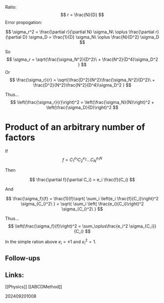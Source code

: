 Ratio:
$$
r = \frac{N}{D}
$$
Error propogation: 

$$
\sigma_r^2 = \frac{\partial r}{\partial N} \sigma_N\ \oplus  \frac{\partial r}{\partial D} \sigma_D = \frac{1}{D} \sigma_N\ \oplus \frac{N}{D^2} \sigma_D
$$


So 
$$
\sigma_r = \sqrt{\frac{\sigma_N^2}{D^2}\ + \frac{N^2}{D^4}\sigma_D^2 }
$$
Or
$$
\frac{\sigma_r}{r} = \sqrt{\frac{D^2}{N^2}\frac{\sigma_N^2}{D^2}\ + \frac{D^2}{N^2}\frac{N^2}{D^4}\sigma_D^2 }
$$

Thus...
$$
\left(\frac{\sigma_r}{r}\right)^2 = \left(\frac{\sigma_N}{N}\right)^2 + \left(\frac{\sigma_D}{D}\right)^2
$$


# Product of an arbitrary number of factors 

If 
$$
f = C_1^{e_1} C_2^{e_2}...  C_N^{e_1N}
$$

Then

$$
\frac{\partial f}{\partial C_i} = e_i \frac{f}{C_i}
$$

And 

$$
\frac{\sigma_f}{f} = \frac{1}{f}\sqrt{ \sum_i \left(e_i \frac{f}{C_i}\right)^2 \sigma_{C_i}^2\ } =  \sqrt{ \sum_i \left( \frac{e_i}{C_i}\right)^2 \sigma_{C_i}^2\ } 
$$


Thus...
$$
\left(\frac{\sigma_f}{f}\right)^2 = \sum_\oplus\frac{e_i^2 \sigma_{C_i}}{C_i} 
$$

In the simple ration above $e_i = \pm 1$ and $e_i^2 = 1$.

## Follow-ups
## Links: 
[[Physics]]
[[ABCDMethod]]



202409201008
